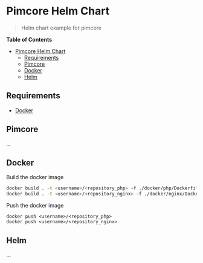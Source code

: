 # Pimcore Helm Chart

> Helm chart example for pimcore

**Table of Contents**

- [Pimcore Helm Chart](#pimcore-helm-chart)
	- [Requirements](#requirements)
	- [Pimcore](#pimcore)
	- [Docker](#docker)
	- [Helm](#helm)

## Requirements

- [Docker](https://www.docker.com/)

## Pimcore

...

## Docker

Build the docker image

```bash
docker build . -t <username>/<repository_php> -f ./docker/php/Dockerfile
docker build . -t <username>/<repository_nginx> -f ./docker/nginx/Dockerfile --build-arg ASSET_IMAGE=<username>/<repository_php>
```

Push the docker image

```
docker push <username>/<repository_php>
docker push <username>/<repository_nginx>
```

## Helm

...
